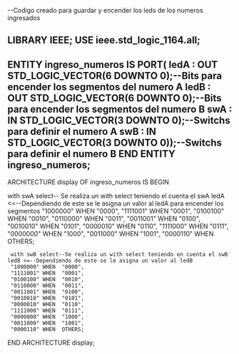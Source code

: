 --Codigo creado para guardar y encender los leds de los numeros ingresados

LIBRARY IEEE;
USE ieee.std_logic_1164.all;
--------------------------------------------------
ENTITY ingreso_numeros IS
 PORT(    ledA   : OUT STD_LOGIC_VECTOR(6 DOWNTO 0);--Bits para encender los segmentos del numero A
          ledB   : OUT STD_LOGIC_VECTOR(6 DOWNTO 0);--Bits para encender los segmentos del numero B
			 swA    : IN  STD_LOGIC_VECTOR(3 DOWNTO 0);--Switchs para definir el numero A
			 swB    : IN  STD_LOGIC_VECTOR(3 DOWNTO 0));--Switchs para definir el numero B
END ENTITY ingreso_numeros;
--------------------------------------------------
ARCHITECTURE display OF ingreso_numeros IS
BEGIN
	 
   with swA select-- Se realiza un with select teniendo el cuenta el swA
	ledA <=--Dependiendo de este se le asigna un valor al ledA para encender los segmentos
	 "1000000" WHEN  "0000",
	 "1111001" WHEN  "0001",
	 "0100100" WHEN  "0010",
	 "0110000" WHEN  "0011",
	 "0011001" WHEN  "0100",
	 "0010010" WHEN  "0101",
	 "0000010" WHEN  "0110",
	 "1111000" WHEN  "0111",
	 "0000000" WHEN  "1000",
	 "0011000" WHEN  "1001",
	 "0000110" WHEN  OTHERS;
	 
	 with swB select--Se realiza un with select teniendo en cuenta el swB
	ledB <=--Dependiendo de este se le asigna un valor al ledB
	 "1000000" WHEN  "0000",
	 "1111001" WHEN  "0001",
	 "0100100" WHEN  "0010",
	 "0110000" WHEN  "0011",
	 "0011001" WHEN  "0100",
	 "0010010" WHEN  "0101",
	 "0000010" WHEN  "0110",
	 "1111000" WHEN  "0111",
	 "0000000" WHEN  "1000",
	 "0011000" WHEN  "1001",
	 "0000110" WHEN  OTHERS;
	 
END ARCHITECTURE display; 
